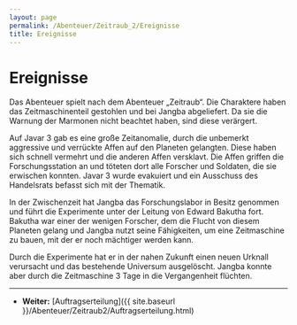 ```yaml
---
layout: page
permalink: /Abenteuer/Zeitraub_2/Ereignisse
title: Ereignisse
---
```


# Ereignisse

Das Abenteuer spielt nach dem Abenteuer &bdquo;Zeitraub&ldquo;. Die Charaktere haben das Zeitmaschinenteil gestohlen und bei Jangba abgeliefert. Da sie die Warnung der Marmonen nicht beachtet haben, sind diese verärgert.

Auf Javar 3 gab es eine große Zeitanomalie, durch die unbemerkt aggressive und verrückte Affen auf den Planeten gelangten. Diese haben sich schnell vermehrt und die anderen Affen versklavt. Die Affen griffen die Forschungsstation an und töteten dort alle Forscher und Soldaten, die sie erwischen konnten. Javar 3 wurde evakuiert und ein Ausschuss des Handelsrats befasst sich mit der Thematik.

In der Zwischenzeit hat Jangba das Forschungslabor in Besitz genommen und führt die Experimente unter der Leitung von Edward Bakutha fort. Bakutha war einer der wenigen Forscher, dem die Flucht von diesem Planeten gelang und Jangba nutzt seine Fähigkeiten, um eine Zeitmaschine zu bauen, mit der er noch mächtiger werden kann.

Durch die Experimente hat er in der nahen Zukunft einen neuen Urknall verursacht und das bestehende Universum ausgelöscht. Jangba konnte aber durch die Zeitmaschine 3 Tage in die Vergangenheit flüchten.


***
- **Weiter:** [Auftragserteilung]({{ site.baseurl }}/Abenteuer/Zeitraub2/Auftragserteilung.html)

